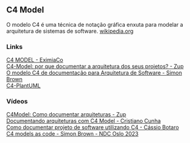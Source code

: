 ## C4 Model

O modelo C4 é uma técnica de notação gráfica enxuta para modelar a arquitetura de sistemas de software. [wikipedia.org](https://en.wikipedia.org/wiki/C4_model)

### Links
[C4 MODEL - EximiaCo](https://eximia.co/series/c4-model/)\
[C4-Model: por que documentar a arquitetura dos seus projetos? - Zup](https://www.zup.com.br/blog/c4-model)\
[O modelo C4 de documentação para Arquitetura de Software - Simon Brown](https://www.infoq.com/br/articles/C4-architecture-model/)\
[C4-PlantUML](https://github.com/plantuml-stdlib/C4-PlantUML)

### Vídeos
[C4Model: Como documentar arquiteturas - Zup](https://www.youtube.com/watch?v=ij8HYzsch6g)\
[Documentando arquiteturas com C4 Model - Cristiano Cunha](https://www.youtube.com/watch?v=X7UKXcS6OVI)\
[Como documentar projeto de software utilizando C4 - Cássio Botaro](https://www.youtube.com/watch?v=eqIszmj0pEQ)\
[C4 models as code - Simon Brown - NDC Oslo 2023](https://www.youtube.com/watch?v=4HEd1EEQLR0)
